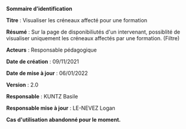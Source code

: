 **Sommaire d’identification**

  **Titre** : Visualiser les créneaux affecté pour une formation

  **Résumé** : Sur la page de disponibiliutés d'un intervenant, possiblité de visualiser uniquement les créneaux affectés par une formation. (Filtre)

  **Acteurs** : Responsable pédagogique

  **Date de création** : 09/11/2021

  **Date de mise à jour**  : 06/01/2022

  **Version** : 2.0

  **Responsable** : KUNTZ Basile

  **Responsable mise à jour** : LE-NEVEZ Logan

**Cas d'utilisation abandonné pour le moment.**
